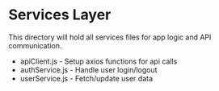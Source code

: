 # Services Layer
 
This directory will hold all services files for app logic and API communication.

- apiClient.js - Setup axios functions for api calls
- authService.js - Handle user login/logout
- userService.js - Fetch/update user data
